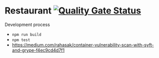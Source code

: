 Restaurant [![Quality Gate Status](https://sonarcloud.io/api/project_badges/measure?project=tcompart_restaurant&metric=alert_status)](https://sonarcloud.io/summary/new_code?id=tcompart_restaurant)
==========

Development process

* `npm run build`
* `npm test`
* https://medium.com/rahasak/container-vulnerability-scan-with-syft-and-grype-f4ec9cd4d7f1
